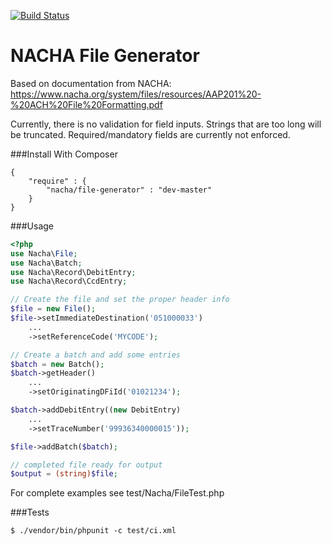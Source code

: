 [![Build Status](https://drone.io/github.com/philipwhitt/nacha-generator/status.png)](https://drone.io/github.com/philipwhitt/nacha-generator/latest)

NACHA File Generator
====================

Based on documentation from NACHA:
https://www.nacha.org/system/files/resources/AAP201%20-%20ACH%20File%20Formatting.pdf

Currently, there is no validation for field inputs. Strings that are too long will be truncated. Required/mandatory fields are currently not enforced.

###Install With Composer
```
{
	"require" : {
		"nacha/file-generator" : "dev-master"
	}
}
```

###Usage
```php
<?php
use Nacha\File;
use Nacha\Batch;
use Nacha\Record\DebitEntry;
use Nacha\Record\CcdEntry;

// Create the file and set the proper header info
$file = new File();
$file->setImmediateDestination('051000033')
	...
	->setReferenceCode('MYCODE');

// Create a batch and add some entries
$batch = new Batch();
$batch->getHeader()
	...
	->setOriginatingDFiId('01021234');

$batch->addDebitEntry((new DebitEntry)
	...
	->setTraceNumber('99936340000015'));

$file->addBatch($batch);

// completed file ready for output
$output = (string)$file;

```

For complete examples see test/Nacha/FileTest.php

###Tests
```
$ ./vendor/bin/phpunit -c test/ci.xml
```
